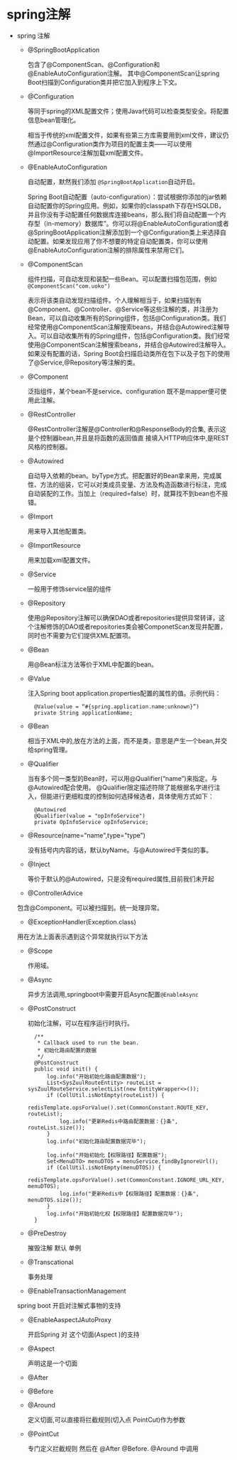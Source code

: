 # spring注解
  
* spring 注解

    * @SpringBootApplication
    
      包含了@ComponentScan、@Configuration和@EnableAutoConfiguration注解。
      其中@ComponentScan让spring Boot扫描到Configuration类并把它加入到程序上下文。

    * @Configuration 
    
      等同于spring的XML配置文件；使用Java代码可以检查类型安全。将配置信息bean管理化。
      
      相当于传统的xml配置文件，如果有些第三方库需要用到xml文件，建议仍然通过@Configuration类作为项目的配置主类——可以使用@ImportResource注解加载xml配置文件。

    * @EnableAutoConfiguration 
    
      自动配置，默然我们添加 `@SpringBootApplication`自动开启。
      
      Spring Boot自动配置（auto-configuration）：尝试根据你添加的jar依赖自动配置你的Spring应用。例如，如果你的classpath下存在HSQLDB，并且你没有手动配置任何数据库连接beans，那么我们将自动配置一个内存型（in-memory）数据库”。你可以将@EnableAutoConfiguration或者@SpringBootApplication注解添加到一个@Configuration类上来选择自动配置。如果发现应用了你不想要的特定自动配置类，你可以使用@EnableAutoConfiguration注解的排除属性来禁用它们。

    * @ComponentScan 
      
      组件扫描，可自动发现和装配一些Bean。可以配置扫描包范围，例如 `@ComponentScan("com.uoko")`
      
      表示将该类自动发现扫描组件。个人理解相当于，如果扫描到有@Component、@Controller、@Service等这些注解的类，并注册为Bean，可以自动收集所有的Spring组件，包括@Configuration类。我们经常使用@ComponentScan注解搜索beans，并结合@Autowired注解导入。可以自动收集所有的Spring组件，包括@Configuration类。我们经常使用@ComponentScan注解搜索beans，并结合@Autowired注解导入。如果没有配置的话，Spring Boot会扫描启动类所在包下以及子包下的使用了@Service,@Repository等注解的类。

    * @Component
      
      泛指组件，某个bean不是service、configuration 既不是mapper便可使用此注解。

    * @RestController
    
      @RestController注解是@Controller和@ResponseBody的合集,
      表示这是个控制器bean,并且是将函数的返回值直 
      接填入HTTP响应体中,是REST风格的控制器。

    * @Autowired
   
      自动导入依赖的bean。byType方式。把配置好的Bean拿来用，完成属性、方法的组装，它可以对类成员变量、方法及构造函数进行标注，完成自动装配的工作。当加上（required=false）时，就算找不到bean也不报错。

    * @Import
    
      用来导入其他配置类。
   
    * @ImportResource
      
      用来加载xml配置文件。
   
   * @Service
   
      一般用于修饰service层的组件
   
   * @Repository
   
     使用@Repository注解可以确保DAO或者repositories提供异常转译，这个注解修饰的DAO或者repositories类会被ComponetScan发现并配置，同时也不需要为它们提供XML配置项。
   
   * @Bean
     
     用@Bean标注方法等价于XML中配置的bean。
   
   * @Value
     
     注入Spring boot application.properties配置的属性的值。示例代码：
     ```
       @Value(value = “#{spring.application.name:unknown}”) 
       private String applicationName;
     ```
   
   * @Bean
   
     相当于XML中的,放在方法的上面，而不是类，意思是产生一个bean,并交给spring管理。
   
   * @Qualifier
     
     当有多个同一类型的Bean时，可以用@Qualifier(“name”)来指定。与@Autowired配合使用。
     @Qualifier限定描述符除了能根据名字进行注入，但能进行更细粒度的控制如何选择候选者，具体使用方式如下：
     ```
       @Autowired 
       @Qualifier(value = "opInfoService") 
       private OpInfoService opInfoService;
     ```
   * @Resource(name="name",type="type")
   
     没有括号内内容的话，默认byName。与@Autowired干类似的事。
   
   * @Inject
    
     等价于默认的@Autowired，只是没有required属性,目前我们未开起
     
   * @ControllerAdvice
        
    包含@Component。可以被扫描到。统一处理异常。

   * @ExceptionHandler(Exception.class)
    
    用在方法上面表示遇到这个异常就执行以下方法

   * @Scope
   
     作用域。
   
   * @Async 
   
     异步方法调用,springboot中需要开启Async配置`@EnableAsync`
     
   * @PostConstruct
     
      初始化注解，可以在程序运行时执行。
      ```
        /**
         * Callback used to run the bean.
         * 初始化路由配置的数据
         */
        @PostConstruct
        public void init() {
            log.info("开始初始化路由配置数据");
            List<SysZuulRouteEntity> routeList = sysZuulRouteService.selectList(new EntityWrapper<>());
            if (CollUtil.isNotEmpty(routeList)) {
                redisTemplate.opsForValue().set(CommonConstant.ROUTE_KEY, routeList);
                log.info("更新Redis中路由配置数据：{}条", routeList.size());
            }
            log.info("初始化路由配置数据完毕");
    
            log.info("开始初始化【权限路径】配置数据");
            Set<MenuDTO> menuDTOS = menuService.findByIgnoreUrl();
            if (CollUtil.isNotEmpty(menuDTOS)) {
                redisTemplate.opsForValue().set(CommonConstant.IGNORE_URL_KEY, menuDTOS);
                log.info("更新Redis中【权限路径】配置数据：{}条", menuDTOS.size());
            }
            log.info("开始初始化权【权限路径】配置数据完毕");
        }  
      ```
   
   * @PreDestroy
   
     摧毁注解 默认 单例
    
   * @Transcational
    
     事务处理
   
   * @EnableTransactionManagement 
   
    spring boot 开启对注解式事物的支持
   
   * @EnableAaspectJAutoProxy 
     
     开启Spring 对 这个切面(Aspect )的支持
     
   * @Aspect 
   
     声明这是一个切面 
   
   * @After 
   
   * @Before
   
   
   * @Around 
   
     定义切面,可以直接将拦截规则(切入点 PointCut)作为参数
   
   * @PointCut 
    
     专门定义拦截规则 然后在 @After @Before. @Around 中调用
   